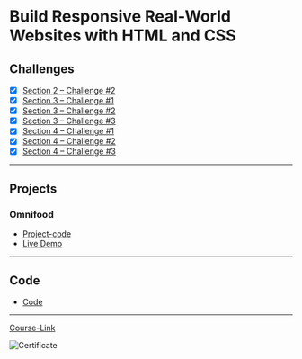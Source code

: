 # Build Responsive Real-World Websites with HTML and CSS
## Challenges
- [x] [Section 2 – Challenge #2](./Challenges/01-Challenges/)
- [x] [Section 3 – Challenge #1](./Challenges/02-Challenges/)
- [x] [Section 3 – Challenge #2](./Challenges/03-Challenges/)
- [x] [Section 3 – Challenge #3](./Challenges/04-Challenges/)
- [x] [Section 4 – Challenge #1](./Challenges/05-Challenges/)
- [x] [Section 4 – Challenge #2](./Challenges/06-Challenges/)
- [x] [Section 4 – Challenge #3](./Challenges/07-Challenges/)

---
## Projects
### Omnifood
- [Project-code](https://github.com/Mahmoud-Hamza-Git/Frontend-Projects/tree/omnifood) <br>
- [Live Demo](https://hamza-omnifood.netlify.app/)
---
## Code
- [Code](Code)
---
[Course-Link](https://www.udemy.com/course/design-and-develop-a-killer-website-with-html5-and-css3)<br>

![Certificate](https://via.placeholder.com/468x300?text=Certificate+Here)
